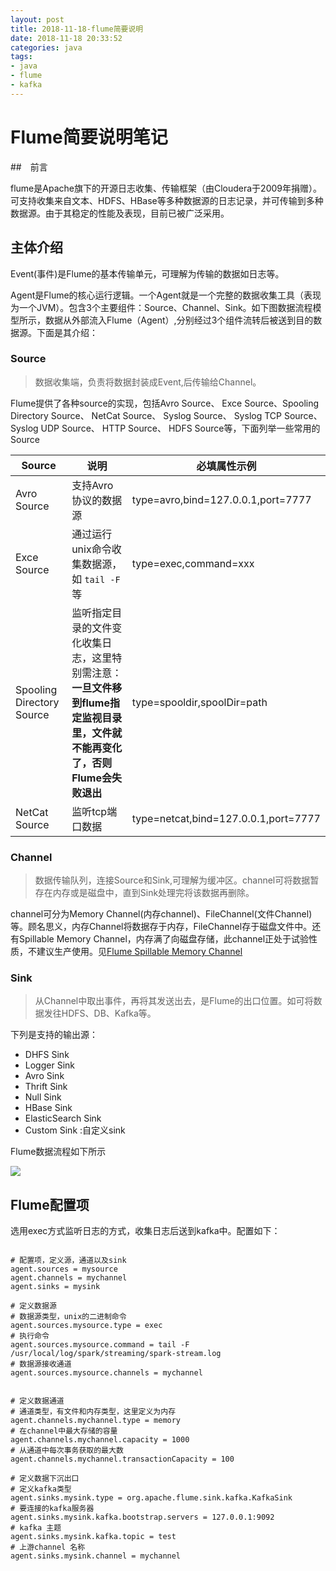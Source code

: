 ```yaml
---
layout: post
title: 2018-11-18-flume简要说明
date: 2018-11-18 20:33:52
categories: java
tags:
- java
- flume
- kafka
---
```



# Flume简要说明笔记

##　前言

flume是Apache旗下的开源日志收集、传输框架（由Cloudera于2009年捐赠）。可支持收集来自文本、HDFS、HBase等多种数据源的日志记录，并可传输到多种数据源。由于其稳定的性能及表现，目前已被广泛采用。


## 主体介绍

Event(事件)是Flume的基本传输单元，可理解为传输的数据如日志等。

Agent是Flume的核心运行逻辑。一个Agent就是一个完整的数据收集工具（表现为一个JVM）。包含3个主要组件：Source、Channel、Sink。如下图数据流程模型所示，数据从外部流入Flume（Agent）,分别经过3个组件流转后被送到目的数据源。下面是其介绍：

### Source

> 数据收集端，负责将数据封装成Event,后传输给Channel。

Flume提供了各种source的实现，包括Avro Source、 Exce Source、Spooling Directory Source、 NetCat Source、 Syslog Source、 Syslog TCP Source、Syslog UDP Source、 HTTP Source、 HDFS Source等，下面列举一些常用的Source


|Source|说明|必填属性示例|
|---|---|---|
|Avro Source|支持Avro协议的数据源| type=avro,bind=127.0.0.1,port=7777|
|Exce Source|通过运行unix命令收集数据源，如 `tail -F`等|type=exec,command=xxx|
|Spooling Directory Source|监听指定目录的文件变化收集日志，这里特别需注意： **一旦文件移到flume指定监视目录里，文件就不能再变化了，否则Flume会失败退出**|type=spooldir,spoolDir=path|
|NetCat Source|监听tcp端口数据|type=netcat,bind=127.0.0.1,port=7777|




### Channel

> 数据传输队列，连接Source和Sink,可理解为缓冲区。channel可将数据暂存在内存或是磁盘中，直到Sink处理完将该数据再删除。

channel可分为Memory Channel(内存channel)、FileChannel(文件Channel)等。顾名思义，内存Channel将数据存于内存，FileChannel存于磁盘文件中。还有Spillable Memory Channel，内存满了向磁盘存储，此channel正处于试验性质，不建议生产使用。见[Flume Spillable Memory Channel](http://flume.apache.org/FlumeUserGuide.html#spillable-memory-channel)


### Sink 

> 从Channel中取出事件，再将其发送出去，是Flume的出口位置。如可将数据发往HDFS、DB、Kafka等。


下列是支持的输出源：

- DHFS Sink
- Logger Sink
- Avro Sink
- Thrift Sink
- Null Sink
- HBase Sink
- ElasticSearch Sink
- Custom Sink :自定义sink


Flume数据流程如下所示

![](https://img-blog.csdnimg.cn/20181118202757248.png?x-oss-process=image/watermark,type_ZmFuZ3poZW5naGVpdGk,shadow_10,text_aHR0cHM6Ly9ibG9nLmNzZG4ubmV0L3d0aGZlbmc=,size_16,color_FFFFFF,t_70)






## Flume配置项


选用exec方式监听日志的方式，收集日志后送到kafka中。配置如下：


```log

# 配置项，定义源，通道以及sink
agent.sources = mysource
agent.channels = mychannel
agent.sinks = mysink

# 定义数据源
# 数据源类型，unix的二进制命令
agent.sources.mysource.type = exec
# 执行命令
agent.sources.mysource.command = tail -F  /usr/local/log/spark/streaming/spark-stream.log
# 数据源接收通道
agent.sources.mysource.channels = mychannel


# 定义数据通道
# 通道类型，有文件和内存类型，这里定义为内存
agent.channels.mychannel.type = memory
# 在channel中最大存储的容量
agent.channels.mychannel.capacity = 1000
# 从通道中每次事务获取的最大数
agent.channels.mychannel.transactionCapacity = 100

# 定义数据下沉出口
# 定义kafka类型
agent.sinks.mysink.type = org.apache.flume.sink.kafka.KafkaSink
# 要连接的kafka服务器
agent.sinks.mysink.kafka.bootstrap.servers = 127.0.0.1:9092
# kafka 主题
agent.sinks.mysink.kafka.topic = test
# 上游channel 名称
agent.sinks.mysink.channel = mychannel


```






